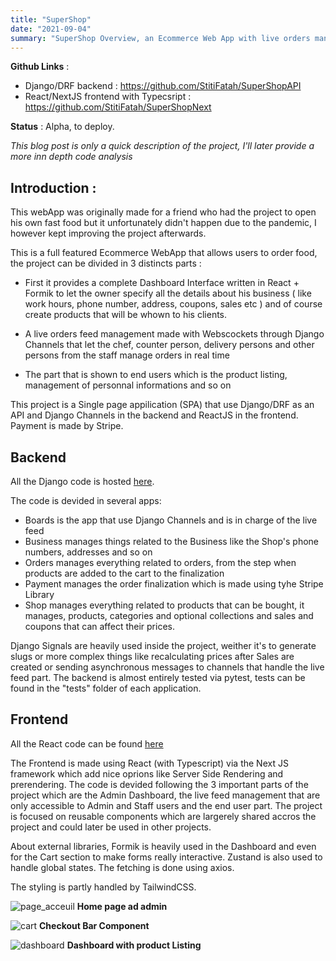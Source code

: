```yaml
---
title: "SuperShop"
date: "2021-09-04"
summary: "SuperShop Overview, an Ecommerce Web App with live orders management. Django/React"
---
```


**Github Links** :

- Django/DRF backend : <https://github.com/StitiFatah/SuperShopAPI>
- React/NextJS frontend with Typecsript : <https://github.com/StitiFatah/SuperShopNext>

**Status** : Alpha, to deploy.

_This blog post is only a quick description of the project, I'll later provide a more inn depth code analysis_

## Introduction :

This webApp was originally made for a friend who had the project to open his own fast food but it unfortunately didn't happen due to the pandemic, I however kept improving the project afterwards.

This is a full featured Ecommerce WebApp that allows users to order food, the project can be divided in 3 distincts parts :

- First it provides a complete Dashboard Interface written in React + Formik to let the owner specify all the details about his business ( like work hours, phone number, address, coupons, sales etc ) and of course create products that will be whown to his clients.

- A live orders feed management made with Webscockets through Django Channels that let the chef, counter person, delivery persons and other persons from the staff manage orders in real time

- The part that is shown to end users which is the product listing, management of personnal informations and so on

This project is a Single page appilication (SPA) that use Django/DRF as an API and Django Channels in the backend and ReactJS in the frontend. Payment is made by Stripe.

## Backend

All the Django code is hosted [here](https://github.com/StitiFatah/SuperShopAPI).

The code is devided in several apps:

- Boards is the app that use Django Channels and is in charge of the live feed
- Business manages things related to the Business like the Shop's phone numbers, addresses and so on
- Orders manages everything related to orders, from the step when products are added to the cart to the finalization
- Payment manages the order finalization which is made using tyhe Stripe Library
- Shop manages everything related to products that can be bought, it manages, products, categories and optional collections and sales and coupons that can affect their prices.

Django Signals are heavily used inside the project, weither it's to generate slugs or more complex things like recalculating prices after Sales are created or sending asynchronous messages to channels that handle the live feed part.
The backend is almost entirely tested via pytest, tests can be found in the "tests" folder of each application.

## Frontend

All the React code can be found [here](https://github.com/StitiFatah/SuperShopAPI)

The Frontend is made using React (with Typescript) via the Next JS framework which add nice oprions like Server Side Rendering and prerendering. The code is devided following the 3 important parts of the project which are the Admin Dashboard, the live feed management that are only accessible to Admin and Staff users and the end user part. The project is focused on reusable components which are largerely shared accros the project and could later be used in other projects.

About external libraries, Formik is heavily used in the Dashboard and even for the Cart section to make forms really interactive. Zustand is also used to handle global states. The fetching is done using axios.

The styling is partly handled by TailwindCSS.

![page_acceuil](/images/ss_home.png)
**Home page ad admin**

![cart](/images/ss_cart.png)
**Checkout Bar Component**

![dashboard](/images/ss_db.png)
**Dashboard with product Listing**
